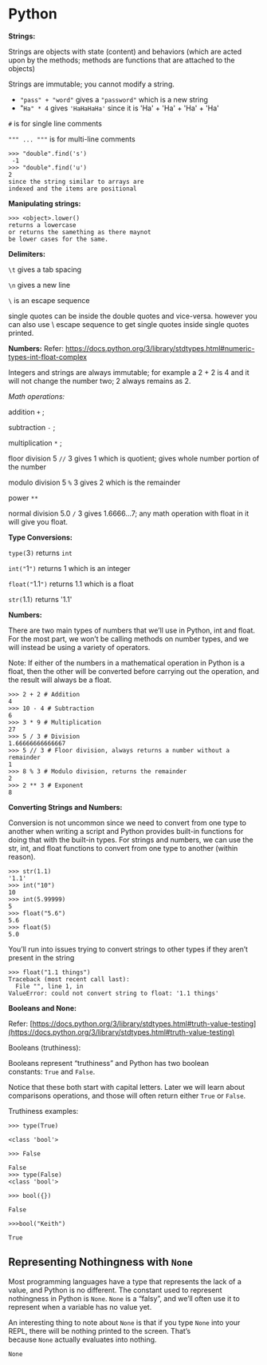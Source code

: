 # Python

**Strings:**

Strings are objects with state (content) and behaviors (which are acted upon by the methods; methods are functions that are attached to the objects)

Strings are immutable; you cannot modify a string.

- `"pass" + "word"` gives a `"password"` which is a new string
- "`Ha" * 4` gives `'HaHaHaHa'` since it is 'Ha' + 'Ha' + 'Ha' + 'Ha'

`#` is for single line comments 

`""" ... """` is for multi-line comments

    >>> "double".find('s')
     -1 
    >>> "double".find('u')
    2
    since the string similar to arrays are 
    indexed and the items are positional

**Manipulating strings:**

    >>> <object>.lower()
    returns a lowercase 
    or returns the samething as there maynot
    be lower cases for the same.

**Delimiters:**

`\t` gives a tab spacing

`\n` gives a new line

`\` is an escape sequence

single quotes can be inside the double quotes and vice-versa. however you can also use \ escape sequence to get single quotes inside single quotes printed.

**Numbers:**
Refer: https://docs.python.org/3/library/stdtypes.html#numeric-types-int-float-complex

Integers and strings are always immutable; for example a 2 + 2 is 4 and it will not change the number two; 2 always remains as 2.

*Math operations:* 

addition `+` ; 

subtraction `-` ; 

multiplication `*` ; 

floor division 5 `//` 3 gives 1 which is quotient; gives whole number portion of the number

modulo division 5 `%` 3 gives 2 which is the remainder

power `**`

normal division 5.0 `/` 3 gives 1.6666...7; any math operation with float in it will give you float.

**Type Conversions:**

`type(`3`)` returns `int`

`int("`1`")` returns 1 which is an integer

`float("`1.1`")` returns 1.1 which is a float

`str(`1.1`)` returns '1.1' 

**Numbers:**

There are two main types of numbers that we’ll use in Python, int and float. For the most part, we won’t be calling methods on number types, and we will instead be using a variety of operators.

Note: If either of the numbers in a mathematical operation in Python is a float, then the other will be converted before carrying out the operation, and the result will always be a float.

    >>> 2 + 2 # Addition
    4
    >>> 10 - 4 # Subtraction
    6
    >>> 3 * 9 # Multiplication
    27
    >>> 5 / 3 # Division
    1.66666666666667
    >>> 5 // 3 # Floor division, always returns a number without a remainder
    1
    >>> 8 % 3 # Modulo division, returns the remainder
    2
    >>> 2 ** 3 # Exponent
    8

**Converting Strings and Numbers:**

Conversion is not uncommon since we need to convert from one type to another when writing a script and Python provides built-in functions for doing that with the built-in types. For strings and numbers, we can use the str, int, and float functions to convert from one type to another (within reason).

    >>> str(1.1)
    '1.1'
    >>> int("10")
    10
    >>> int(5.99999)
    5
    >>> float("5.6")
    5.6
    >>> float(5)
    5.0

You’ll run into issues trying to convert strings to other types if they aren’t present in the string

    >>> float("1.1 things")
    Traceback (most recent call last):
      File "", line 1, in 
    ValueError: could not convert string to float: '1.1 things'

**Booleans and None:** 

Refer: [https://docs.python.org/3/library/stdtypes.html#truth-value-testing](https://docs.python.org/3/library/stdtypes.html#truth-value-testing)

Booleans (truthiness):

Booleans represent “truthiness” and Python has two boolean constants: `True` and `False`.

Notice that these both start with capital letters. Later we will learn about comparisons operations, and those will often return either `True` or `False`.

Truthiness examples:

    >>> type(True)
    
    <class 'bool'>
    
    >>> False
    
    False
    >>> type(False)
    <class 'bool'>
    
    >>> bool({})
    
    False
    
    >>>bool("Keith")
    
    True

## **Representing Nothingness with `None`**

Most programming languages have a type that represents the lack of a value, and Python is no different. The constant used to represent nothingness in Python is `None`. `None` is a “falsy”, and we’ll often use it to represent when a variable has no value yet.

An interesting thing to note about `None` is that if you type `None` into your REPL, there will be nothing printed to the screen. That’s because `None` actually evaluates into nothing.

    None
